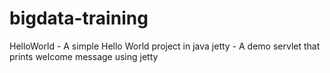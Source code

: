 # bigdata-training

HelloWorld - A simple Hello World project in java
jetty - A demo servlet that prints welcome message using jetty
